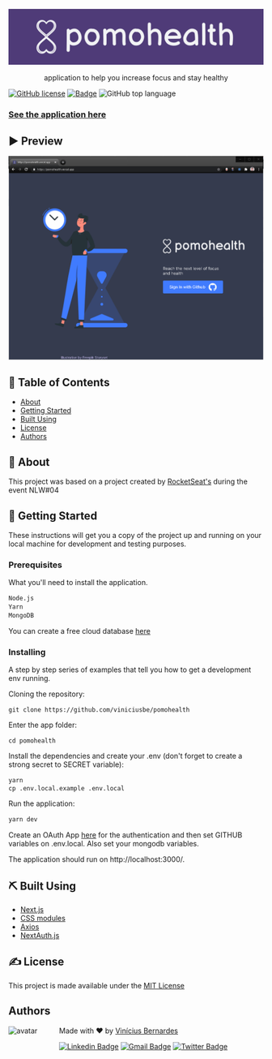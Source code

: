 <p align="center">
  <a href="https://github.com/viniciusbe/Move-it/blob/main/.github/images/github_logo.svg" rel="noopener">
 <img src="https://github.com/viniciusbe/Move-it/blob/main/.github/images/github_logo.svg" alt="Pomohealth logo"></a>
</p>


<p align="center"> application to help you increase focus and stay healthy
</p>

[![GitHub license](https://img.shields.io/github/license/viniciusbe/GoRestaurant-app?color=%234F3B78)](https://github.com/viniciusbe/GoRestaurant-app/blob/master/LICENSE) 
[![Badge](https://img.shields.io/badge/made%20by-Vin%C3%ADcius%20Bernardes-%234F3B78)](https://github.com/viniciusbe) 
![GitHub top language](https://img.shields.io/github/languages/top/viniciusbe/pomohealth)
 
 
### [See the application here](https://pomohealth.vercel.app/) 

## ▶ Preview


<p align="center">
  <a href="https://github.com/viniciusbe/Move-it/blob/main/.github/images/pomohealth-gif.gif">
    <img  src="https://github.com/viniciusbe/Move-it/blob/main/.github/images/pomohealth-gif.gif" title="Application gif" /></a>
</p>


## 📝 Table of Contents

- [About](#about)
- [Getting Started](#getting_started)
- [Built Using](#built_using)
- [License](#license)
- [Authors](#authors)

## 🧐 About <a name = "about"></a>

This project was based on a project created by [RocketSeat's](https://rocketseat.com.br/) during the event NLW#04

## 🏁 Getting Started <a name = "getting_started"></a>

These instructions will get you a copy of the project up and running on your local machine for development and testing purposes.

### Prerequisites

What you'll need to install the application.

```bash
Node.js
Yarn
MongoDB
```
You can create a free cloud database [here](https://www.mongodb.com/cloud/atlas)

### Installing

A step by step series of examples that tell you how to get a development env running.

Cloning the repository:

```
git clone https://github.com/viniciusbe/pomohealth
```

Enter the app folder:

```
cd pomohealth
```

Install the dependencies and create your .env (don't forget to create a strong secret to SECRET variable):

```
yarn
cp .env.local.example .env.local
```

Run the application:

```bash
yarn dev
```

Create an OAuth App [here](https://github.com/settings/developers) for the authentication and then set GITHUB variables on .env.local. Also set your mongodb variables.

The application should run on http://localhost:3000/.

## ⛏️ Built Using <a name = "built_using"></a>

- [Next.js](https://nextjs.org/)
- [CSS modules](https://github.com/css-modules/css-modules)
- [Axios](https://github.com/axios/axios)
- [NextAuth.js](https://next-auth.js.org/)

## ✍️ License <a name = "license"></a>

This project is made available under the [MIT License](https://github.com/viniciusbe/pomohealth/blob/master/LICENSE)


## Authors <a name = "license"></a> <a name="authors"></a>

<a href="https://github.com/viniciusbe">
  
 <img align="left" width="100" height="100" src="https://avatars.githubusercontent.com/u/61849613?s=460&u=246f8dbe8afcc6dec5999d2a6243121bcd4922be&v=4" alt="avatar"/>

</a>

Made with ❤ by [Vinícius Bernardes](https://github.com/viniciusbe)

[![Linkedin Badge](https://img.shields.io/badge/-LinkedIn-blue?style=flat-square&logo=Linkedin&logoColor=white)](https://www.linkedin.com/in/vinicius-bernardes-santos/)
[![Gmail Badge](https://img.shields.io/badge/-vinicius@vibesa.online-d14836?style=flat-square&logo=Gmail&logoColor=white)](mailto:vinicius@vibesa.online)
[![Twitter Badge](https://img.shields.io/twitter/url?label=Twitter&style=social&url=https%3A%2F%2Ftwitter.com%2FViniciusbern7)](https://twitter.com/Viniciusbern7)
